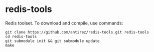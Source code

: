 redis-tools
===========

Redis toolset.
To download and compile, use commands:

	git clone https://github.com/antirez/redis-tools.git redis-tools
	cd redis-tools
	git submodule init && git submodule update
	make
